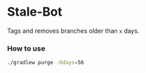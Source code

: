 # Stale-Bot

Tags and removes branches older than `x` days.

### How to use


```sh
./gradlew purge -Ddays=56
```